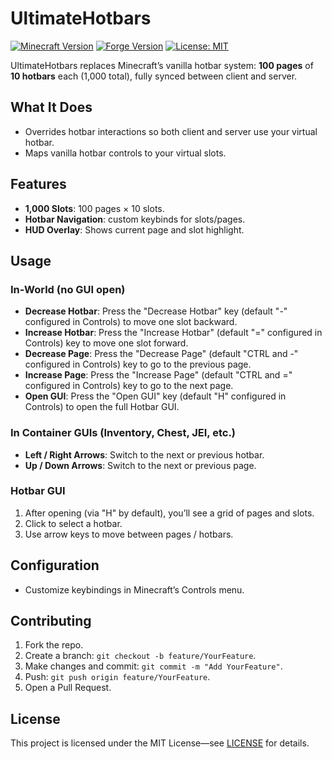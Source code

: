 # UltimateHotbars

[![Minecraft Version](https://img.shields.io/badge/Minecraft-1.20.1-green)](https://minecraft.net) [![Forge Version](https://img.shields.io/badge/Forge-47.4.3-blue)](https://files.minecraftforge.net/) [![License: MIT](https://img.shields.io/badge/License-MIT-yellow.svg)](LICENSE)

UltimateHotbars replaces Minecraft’s vanilla hotbar system: **100 pages** of **10 hotbars** each (1,000 total), fully synced between client and server.

## What It Does

* Overrides hotbar interactions so both client and server use your virtual hotbar.
* Maps vanilla hotbar controls to your virtual slots.

## Features

* **1,000 Slots**: 100 pages × 10 slots.
* **Hotbar Navigation**: custom keybinds for slots/pages.
* **HUD Overlay**: Shows current page and slot highlight.

## Usage

### In-World (no GUI open)

* **Decrease Hotbar**: Press the "Decrease Hotbar" key (default "-" configured in Controls) to move one slot backward.
* **Increase Hotbar**: Press the "Increase Hotbar" (default "=" configured in Controls) key to move one slot forward.
* **Decrease Page**: Press the "Decrease Page" (default "CTRL and -" configured in Controls) key to go to the previous page.
* **Increase Page**: Press the "Increase Page" (default "CTRL and =" configured in Controls) key to go to the next page.
* **Open GUI**: Press the "Open GUI" key (default "H" configured in Controls) to open the full Hotbar GUI.

### In Container GUIs (Inventory, Chest, JEI, etc.)

* **Left / Right Arrows**: Switch to the next or previous hotbar.
* **Up / Down Arrows**: Switch to the next or previous page.

### Hotbar GUI

1. After opening (via "H" by default), you’ll see a grid of pages and slots.
2. Click to select a hotbar.
3. Use arrow keys to move between pages / hotbars.

## Configuration

* Customize keybindings in Minecraft’s Controls menu.

## Contributing

1. Fork the repo.
2. Create a branch: `git checkout -b feature/YourFeature`.
3. Make changes and commit: `git commit -m "Add YourFeature"`.
4. Push: `git push origin feature/YourFeature`.
5. Open a Pull Request.

## License

This project is licensed under the MIT License—see [LICENSE](LICENSE) for details.
